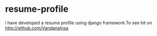 # resume-profile
i have developed a resume profile using django framework.To see hit on  http://github.com/VandanaInsa

